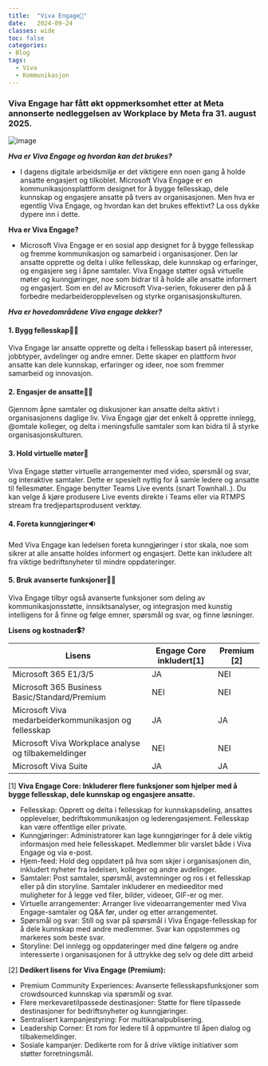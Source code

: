 ```yaml
---
title:  "Viva Engage🫵"
date:   2024-09-24
classes: wide
toc: false
categories: 
- Blog
tags:
  - Viva
  - Kommunikasjon
---
```


### Viva Engage har fått økt oppmerksomhet etter at Meta annonserte nedleggelsen av Workplace by Meta fra 31. august 2025.

![image](https://github.com/user-attachments/assets/5b7dc19e-602c-4e2a-aab3-9b38e57c034a)


***Hva er Viva Engage og hvordan kan det brukes?***
* I dagens digitale arbeidsmiljø er det viktigere enn noen gang å holde ansatte engasjert og tilkoblet. Microsoft Viva Engage er en kommunikasjonsplattform designet for å bygge fellesskap, dele kunnskap og engasjere ansatte på tvers av organisasjonen. Men hva er egentlig Viva Engage, og hvordan kan det brukes effektivt? La oss dykke dypere inn i dette.

**Hva er Viva Engage?**
* Microsoft Viva Engage er en sosial app designet for å bygge fellesskap og fremme kommunikasjon og samarbeid i organisasjoner. Den lar ansatte opprette og delta i ulike fellesskap, dele kunnskap og erfaringer, og engasjere seg i åpne samtaler. Viva Engage støtter også virtuelle møter og kunngjøringer, noe som bidrar til å holde alle ansatte informert og engasjert. Som en del av Microsoft Viva-serien, fokuserer den på å forbedre medarbeideropplevelsen og styrke organisasjonskulturen.

***Hva er hovedområdene Viva engage dekker?***

#### 1. Bygg fellesskap🤼‍♂️
Viva Engage lar ansatte opprette og delta i fellesskap basert på interesser, jobbtyper, avdelinger og andre emner. Dette skaper en plattform hvor ansatte kan dele kunnskap, erfaringer og ideer, noe som fremmer samarbeid og innovasjon.

#### 2. Engasjer de ansatte🤹‍♂️
Gjennom åpne samtaler og diskusjoner kan ansatte delta aktivt i organisasjonens daglige liv. Viva Engage gjør det enkelt å opprette innlegg, @omtale kolleger, og delta i meningsfulle samtaler som kan bidra til å styrke organisasjonskulturen.

#### 3. Hold virtuelle møter🤝
Viva Engage støtter virtuelle arrangementer med video, spørsmål og svar, og interaktive samtaler. Dette er spesielt nyttig for å samle ledere og ansatte til fellesmøter. Engage benytter Teams Live events (snart Townhall..). Du kan velge å kjøre produsere Live events direkte i Teams eller via RTMPS stream fra tredjepartsprodusent verktøy. 

#### 4. Foreta kunngjøringer🔉
Med Viva Engage kan ledelsen foreta kunngjøringer i stor skala, noe som sikrer at alle ansatte holdes informert og engasjert. Dette kan inkludere alt fra viktige bedriftsnyheter til mindre oppdateringer.

#### 5. Bruk avanserte funksjoner🦸‍♂️
Viva Engage tilbyr også avanserte funksjoner som deling av kommunikasjonsstøtte, innsiktsanalyser, og integrasjon med kunstig intelligens for å finne og følge emner, spørsmål og svar, og finne løsninger.


**Lisens og kostnader💲?**

| Lisens   | Engage Core inkludert[1] | Premium [2]|
| -------------- | --------------- | ---------------|
| Microsoft 365 E1/3/5 | JA            | NEI |               
| Microsoft 365 Business Basic/Standard/Premium | NEI             | NEI |                
| Microsoft Viva medarbeiderkommunikasjon og fellesskap   | JA | JA |          |                
| Microsoft Viva Workplace analyse og tilbakemeldinger | NEI | NEI |
| Microsoft Viva Suite | JA | JA |

[1]
**Viva Engage Core: Inkluderer flere funksjoner som hjelper med å bygge fellesskap, dele kunnskap og engasjere ansatte.**
* Fellesskap: Opprett og delta i fellesskap for kunnskapsdeling, ansattes opplevelser, bedriftskommunikasjon og lederengasjement. Fellesskap kan være offentlige eller private.
* Kunngjøringer: Administratorer kan lage kunngjøringer for å dele viktig informasjon med hele fellesskapet. Medlemmer blir varslet både i Viva Engage og via e-post.
* Hjem-feed: Hold deg oppdatert på hva som skjer i organisasjonen din, inkludert nyheter fra ledelsen, kolleger og andre avdelinger.
* Samtaler: Post samtaler, spørsmål, avstemninger og ros i et fellesskap eller på din storyline. Samtaler inkluderer en medieeditor med muligheter for å legge ved filer, bilder, videoer, GIF-er og mer.
* Virtuelle arrangementer: Arranger live videoarrangementer med Viva Engage-samtaler og Q&A før, under og etter arrangementet.
* Spørsmål og svar: Still og svar på spørsmål i Viva Engage-fellesskap for å dele kunnskap med andre medlemmer. Svar kan oppstemmes og markeres som beste svar.
* Storyline: Del innlegg og oppdateringer med dine følgere og andre interesserte i organisasjonen for å uttrykke deg selv og dele ditt arbeid


[2]
**Dedikert lisens for Viva Engage (Premium):**
* Premium Community Experiences: Avanserte fellesskapsfunksjoner som crowdsourced kunnskap via spørsmål og svar.
* Flere merkevaretilpassede destinasjoner: Støtte for flere tilpassede destinasjoner for bedriftsnyheter og kunngjøringer.
* Sentralisert kampanjestyring: For multikanalpublisering.
* Leadership Corner: Et rom for ledere til å oppmuntre til åpen dialog og tilbakemeldinger.
* Sosiale kampanjer: Dedikerte rom for å drive viktige initiativer som støtter forretningsmål.

